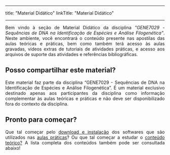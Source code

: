 
---
title: "Material Didático"
linkTitle: "Material Didático"

---
<div align="justify">
Bem vindo à seção de Material Didático da disciplina <i>"GENE7029 - Sequências de DNA na Identificação de Espécies e Análise Filogenética"</i>. Neste ambiente, você encontrará o conteúdo presente nas apostilas das aulas teóricas e práticas, bem como também terá acesso às aulas gravadas, vídeos extras de tutoriais de atividades práticas, e acesso aos arquivos de suporte das atividades e referências bibliográficas.
</div>

## Posso compartilhar este material?

<div align="justify">
Este material faz parte da disciplina “GENE7029 - Sequências de DNA na Identificação de Espécies e Análise Filogenética”. É um material exclusivo destinado apenas aos participantes da disciplina como informação complementar às aulas teóricas e práticas e não deve ser disponibilizado fora do contexto da disciplina.
</div>

## Pronto para começar?

<div align="justify">
Que tal começar pelo <a href="https://gene7029.netlify.app/2022/download">download e instalação</a> dos softwares que são utilizados nas <a href="https://gene7029.netlify.app/2022/praticas">aulas práticas</a>? Ou que tal começar a estudar o <a href="https://gene7029.netlify.app/2022/teoricas">conteúdo teórico?</a> A lista completa dos conteúdos também pode ser consultada abaixo!
</div>

